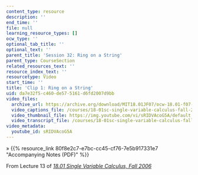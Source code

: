 ```yaml
---
content_type: resource
description: ''
end_time: ''
file: null
learning_resource_types: []
ocw_type: ''
optional_tab_title: ''
optional_text: ''
parent_title: 'Session 32: Ring on a String'
parent_type: CourseSection
related_resources_text: ''
resource_index_text: ''
resourcetype: Video
start_time: ''
title: 'Clip 1: Ring on a String'
uid: da7e32f5-c460-de57-5161-d6fd2007d9bb
video_files:
  archive_url: https://archive.org/download/MIT18.01JF07/ocw-18.01-f07-lec13_300k.mp4
  video_captions_file: /courses/18-01sc-single-variable-calculus-fall-2010/6e42f7e31b875a5193463dcde1c6dfca_sRIDVAcoG5A.vtt
  video_thumbnail_file: https://img.youtube.com/vi/sRIDVAcoG5A/default.jpg
  video_transcript_file: /courses/18-01sc-single-variable-calculus-fall-2010/7c7b32fd44ba241b80c98522c070b2de_sRIDVAcoG5A.pdf
video_metadata:
  youtube_id: sRIDVAcoG5A
---
```


» {{% resource_link 80f8e2c7-e7bc-cc45-cf76-7e5b917331e7 "Accompanying Notes (PDF)" %}}

From Lecture 13 of [_18.01 Single Variable Calculus, Fall 2006_](/courses/18-01-single-variable-calculus-fall-2006/video_galleries/video-lectures)